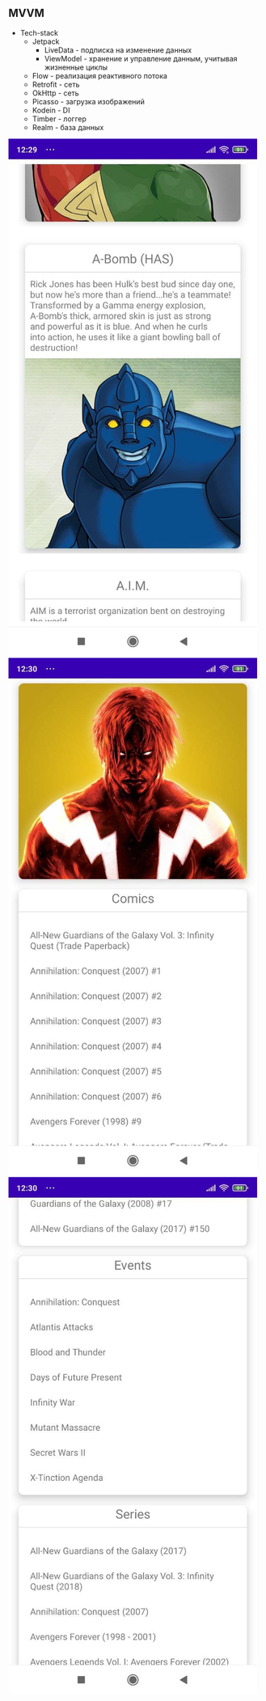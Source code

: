 ## MVVM
- Tech-stack
  - Jetpack
    - LiveData - подписка на изменение данных
    - ViewModel - хранение и управление данным, учитывая жизненные циклы
  - Flow - реализация реактивного потока
  - Retrofit - сеть
  - OkHttp - сеть
  - Picasso - загрузка изображений
  - Kodein - DI
  - Timber - логгер
  - Realm - база данных


![alt text](https://raw.githubusercontent.com/andreydang/MarvelTask/master/images/photo_1.jpg)
![alt text](https://raw.githubusercontent.com/andreydang/MarvelTask/master/images/photo_2.jpg)
![alt text](https://raw.githubusercontent.com/andreydang/MarvelTask/master/images/photo_3.jpg)
